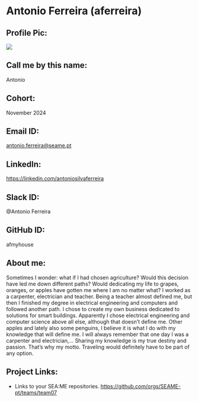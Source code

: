 # Antonio Ferreira (aferreira)
## Profile Pic:
 <img src=https://antonio-ferreira.com/wp-content/uploads/2024/10/ME_driver_BW.jpg>

## Call me by this name:
Antonio
## Cohort:
November 2024
## Email ID:
antonio.ferreira@seame.pt
## LinkedIn:
https://linkedin.com/antoniosilvaferreira
## Slack ID:
@Antonio Ferreira
## GitHub ID:
afmyhouse
## About me:
Sometimes I wonder: what if I had chosen agriculture? Would this decision have led me down different paths? Would dedicating my life to grapes, oranges, or apples have gotten me where I am no matter what? I worked as a carpenter, electrician and teacher.  Being a teacher almost defined me, but then I finished my degree in electrical engineering and computers and followed another path. I chose to create my own business dedicated to solutions for smart buildings. Apparently I chose electrical engineering and computer science above all else, although that doesn’t define me. Other apples and lately also some penguins, I believe it is what I do with my knowledge that will define me. I will always remember that one day I was a carpenter and electrician,…
Sharing my knowledge is my true destiny and passion. That’s why my motto.
Traveling would definitely have to be part of any option.
## Project Links:
- Links to your SEA:ME repositories.
https://github.com/orgs/SEAME-pt/teams/team07
